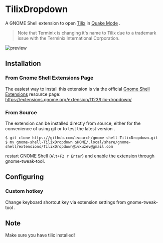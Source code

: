 # TilixDropdown

A GNOME Shell extension to open [Tilix](https://github.com/gnunn1/tilix) in [Quake Mode](https://github.com/gnunn1/tilix/wiki/Quake-Mode) .

> Note that Terminix is changing it's name to Tilix due to a trademark issue with the Terminix International Corporation.

![preview](http://storage6.static.itmages.ru/i/16/1015/h_1476546656_3841355_d9df0ea092.png)

## Installation

###  From Gnome Shell Extensions Page

The easiest way to install this extension is via the official [Gnome Shell Extensions](https://extensions.gnome.org/) resource page: <https://extensions.gnome.org/extension/1123/tilix-dropdown/>

### From Source

The extension can be installed directly from source, either for the convenience of using git or to test the latest version .

```
$ git clone https://github.com/ivoarch/gnome-shell-TilixDropdown.git
$ mv gnome-shell-TilixDropdown $HOME/.local/share/gnome-shell/extensions/TilixDropdown@ivkuzev@gmail.com
```

restart GNOME Shell (`Alt+F2 r Enter`) and enable the extension through gnome-tweak-tool.

## Configuring

### Custom hotkey

Change keyboard shortcut key via extension settings from gnome-tweak-tool .

## Note

Make sure you have tilix installed!
